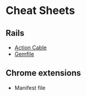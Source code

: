 # Cheat Sheets


## Rails
- [Action Cable](https://github.com/Durev/Cheat_Sheets/tree/master/Rails/Action_Cable)
- [Gemfile](https://github.com/Durev/Cheat_Sheets/tree/master/Rails/Gemfile/Gemfile)


## Chrome extensions
- Manifest file
